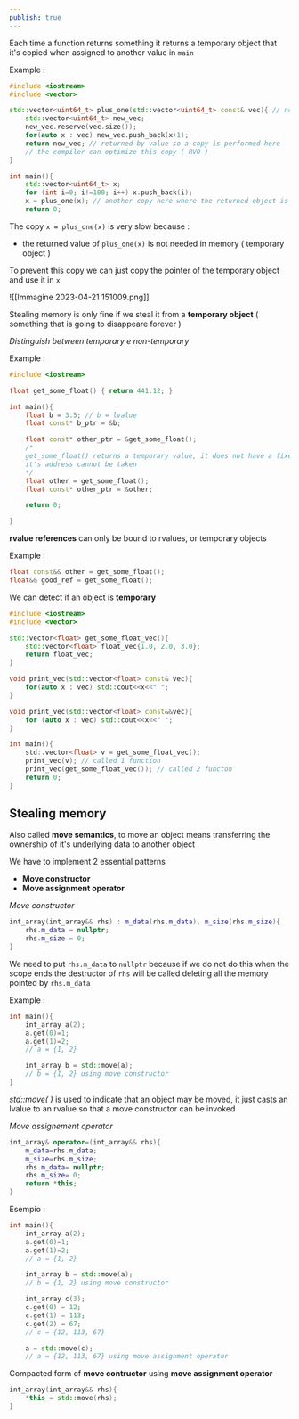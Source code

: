 ```yaml
---
publish: true
---
```


Each time a function returns something it returns a temporary object that it's copied when assigned to another value in `main` 

Example :

```c++
#include <iostream>
#include <vector>

std::vector<uint64_t> plus_one(std::vector<uint64_t> const& vec){ // no copy here
	std::vector<uint64_t> new_vec;
	new_vec.reserve(vec.size());
	for(auto x : vec) new_vec.push_back(x+1);
	return new_vec; // returned by value so a copy is performed here
	// the compiler can optimize this copy ( RVO )
}

int main(){
	std::vector<uint64_t> x;
	for (int i=0; i!=100; i++) x.push_back(i);
	x = plus_one(x); // another copy here where the returned object is assigned to x
	return 0;
```

The copy `x = plus_one(x)` is very slow because : 
+ the returned value of `plus_one(x)` is not needed in memory ( temporary object )

To prevent this copy we can just copy the pointer of the temporary object and use it  in `x`

![[Immagine 2023-04-21 151009.png]]

Stealing memory is only fine if we steal it from a **temporary object** ( something that is going to disappeare forever )

_Distinguish between temporary e non-temporary_

Example :

```c++
#include <iostream>

float get_some_float() { return 441.12; }

int main(){
	float b = 3.5; // b = lvalue
	float const* b_ptr = &b;

	float const* other_ptr = &get_some_float();
	/*
	get_some_float() returns a temporary value, it does not have a fixed memory address
	it's address cannot be taken 
	*/
	float other = get_some_float();
	float const* other_ptr = &other;

	return 0;

}
```

**rvalue references** can only be bound to rvalues, or temporary objects

Example : 
```c++
float const&& other = get_some_float();
float&& good_ref = get_some_float();
```

We can detect if an object is **temporary** 

```c++
#include <iostream>
#include <vector>

std::vector<float> get_some_float_vec(){
	std::vector<float> float_vec{1.0, 2.0, 3.0};
	return float_vec;
}

void print_vec(std::vector<float> const& vec){
	for(auto x : vec) std::cout<<x<<" ";
}

void print_vec(std::vector<float> const&&vec){
	for (auto x : vec) std::cout<<x<<" ";
}

int main(){
	std:.vector<float> v = get_some_float_vec();
	print_vec(v); // called 1 function
	print_vec(get_some_float_vec()); // called 2 functon
	return 0;
}
```

## Stealing memory

Also called **move semantics**, to move an object means transferring the ownership of it's underlying data to another object

We have to implement 2 essential patterns
+ **Move constructor**
+ **Move assignment operator**

_Move constructor_

```c++
int_array(int_array&& rhs) : m_data(rhs.m_data), m_size(rhs.m_size){
	rhs.m_data = nullptr;
	rhs.m_size = 0;
}
```

We need to put `rhs.m_data` to `nullptr` because if we do not do this when the scope ends the destructor of `rhs` will be called deleting all the memory pointed by `rhs.m_data`

Example : 
```c++
int main(){
	int_array a(2);
	a.get(0)=1;
	a.get(1)=2;
	// a = {1, 2}

	int_array b = std::move(a);
	// b = {1, 2} using move constructor
}
```

_std::move( )_ is used to indicate that an object may be moved, it just casts an lvalue to an rvalue so that a move constructor can be invoked

_Move assignement operator_

```c++
int_array& operator=(int_array&& rhs){
	m_data=rhs.m_data;
	m_size=rhs.m_size;
	rhs.m_data= nullptr;
	rhs.m_size= 0;
	return *this;
}
```

Esempio :

```c++
int main(){
	int_array a(2);
	a.get(0)=1;
	a.get(1)=2;
	// a = {1, 2}

	int_array b = std::move(a);
	// b = {1, 2} using move constructor

	int_array c(3);
	c.get(0) = 12;
	c.get(1) = 113;
	c.get(2) = 67;
	// c = {12, 113, 67}

	a = std::move(c); 
	// a = {12, 113, 67} using move assignment operator
```

Compacted form of **move contructor** using **move assignment operator**

```c++
int_array(int_array&& rhs){
	*this = std::move(rhs);
}
```

